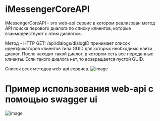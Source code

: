 # iMessengerCoreAPI

iMessengerCoreAPI - это web-api сервис в котором реализован метод API поиска перового диалога по списку клиентов, которые взаимодействуют с этим диалогом.


Метод - HTTP GET: /api/dialogs/dialogID принимает список идентфикаторов клиентов типа GUID для которых необходимо найти диалог.
После находит такой диалог, в котором есть все переданные клиенты. 
Если такого диалога нет, то возвращается пустой GUID.


Cписок всех методов web-api сервиса.
![image](https://user-images.githubusercontent.com/17438672/126802564-e8d9067f-a258-4a26-8d32-50c499ecf732.png)


# Пример использования web-api с помощью swagger ui
![image](https://user-images.githubusercontent.com/17438672/126819286-2f2b10eb-6495-4955-ad89-2c251789a13f.png)

